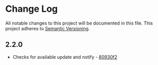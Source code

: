 # Change Log

All notable changes to this project will be documented in this file. This project adheres to [Semantic Versioning](http://semver.org/).

## 2.2.0

* Checks for available update and notify - [80930f2](https://github.com/sotayamashita/parse-migration-tool/commit/80930f2ff0c5c2bb25da2042eb0dda4e4fd547bb)
